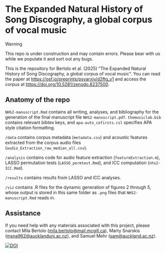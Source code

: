 # The Expanded Natural History of Song Discography, a global corpus of vocal music

> [!WARNING]  
> This repo is under construction and may contain errors. Please bear with us while we populate it and sort out any bugs.

This is the repository for Bertolo et al. (2025) "The Expanded Natural History of Song Discography, a global corpus of vocal music". You can read the paper at https://osf.io/preprints/psyarxiv/d2ftg_v1 and access the corpus at https://doi.org/10.5281/zenodo.8237500.

## Anatomy of the repo 
`NHS2-manuscript.Rmd` contains all writing, analyses, and bibliography for the generation of the final manuscript file `NHS2-manuscript.pdf`. `themusiclab.bib` contains relevant bibtex keys, and `apa-auto_cofirsts.csl` specifies APA style citation formatting. 

`/data` contains corpus metadata (`metadata.csv`) and acoustic features extracted from the corpus audio files (`audio_Extraction_raw_median_all.csv`).

`/analysis` contains code for audio feature extraction (`featureExtraction.m`), LASSO permutation tests (`LASSO_permtest.Rmd`), and ICC computation (`nhs2-ICC.Rmd`).

`/results` contains results from LASSO and ICC analyses.

`/viz` contains .R files for the dynamic generation of figures 2 through 5, whose output is stored in this same folder as `.png` files that `NHS2-manuscript.Rmd` reads in. 

## Assistance

If you need help with any materials associated with this project, please contact Mila Bertolo (mila.bertolo@mail.mcgill.ca), Marty Snarskis (msna962@aucklanduni.ac.nz), and Samuel Mehr (sam@auckland.ac.nz). 

[![DOI](https://zenodo.org/badge/DOI/10.5281/zenodo.8237500.svg)](https://doi.org/10.5281/zenodo.8237500)
